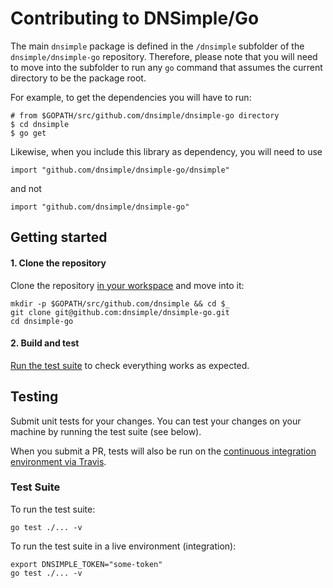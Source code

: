 # Contributing to DNSimple/Go

The main `dnsimple` package is defined in the `/dnsimple` subfolder of the `dnsimple/dnsimple-go` repository. Therefore, please note that you will need to move into the subfolder to run any `go` command that assumes the current directory to be the package root.

For example, to get the dependencies you will have to run:

    # from $GOPATH/src/github.com/dnsimple/dnsimple-go directory
    $ cd dnsimple
    $ go get

Likewise, when you include this library as dependency, you will need to use

    import "github.com/dnsimple/dnsimple-go/dnsimple"

and not

    import "github.com/dnsimple/dnsimple-go"


## Getting started

#### 1. Clone the repository

Clone the repository [in your workspace](https://golang.org/doc/code.html#Organization) and move into it:

```shell
mkdir -p $GOPATH/src/github.com/dnsimple && cd $_
git clone git@github.com:dnsimple/dnsimple-go.git
cd dnsimple-go
```

#### 2. Build and test

[Run the test suite](#testing) to check everything works as expected.


## Testing

Submit unit tests for your changes. You can test your changes on your machine by running the test suite (see below).

When you submit a PR, tests will also be run on the [continuous integration environment via Travis](https://travis-ci.org/dnsimple/dnsimple-go).

### Test Suite

To run the test suite:

```shell
go test ./... -v
```

To run the test suite in a live environment (integration):

```shell
export DNSIMPLE_TOKEN="some-token"
go test ./... -v
```
